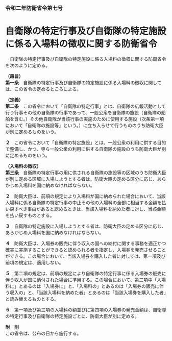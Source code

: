 ### 令和二年防衛省令第七号  
# 自衛隊の特定行事及び自衛隊の特定施設に係る入場料の徴収に関する防衛省令  
　自衛隊の特定行事及び自衛隊の特定施設に係る入場料の徴収に関する防衛省令を次のように定める。  
  
**（趣旨）**  
**第一条**　自衛隊の特定行事及び自衛隊の特定施設に係る入場料の徴収に関しては、この省令の定めるところによる。  
  
**（定義）**  
**第二条**　この省令において「自衛隊の特定行事」とは、自衛隊の広報活動として行う行事その他の自衛隊の行事であって、一般公衆を自衛隊の施設（自衛隊の船舶を含む。）その他自衛隊が当該行事の実施のために使用する施設（次条第一項において「自衛隊の施設等」という。）に立ち入らせて行うもののうち防衛大臣が別に定めるものをいう。  
  
**２**　この省令において「自衛隊の特定施設」とは、一般公衆の利用に供する目的で整備し、かつ、専ら一般公衆の利用に供する自衛隊の施設のうち防衛大臣が別に定めるものをいう。  
  
**（入場料の徴収）**  
**第三条**　自衛隊の特定行事の用に供される自衛隊の施設等の区域のうち防衛大臣が別に定める区域に入場しようとする者は、防衛大臣の定める区分に応じ、あらかじめ入場料を国に納めなければならない。  
  
**２**　防衛大臣は、前項の規定により入場料が国に納められた場合において、当該入場料に係る自衛隊の特定行事の中止その他の入場料の全部に相当する金額を払い戻すべき事由があると認めるときは、当該入場料を納めた者に対し、当該金額を払い戻すものとする。  
  
**３**　自衛隊の特定施設に入場しようとする者は、防衛大臣の定める区分に応じ、あらかじめ入場料を国に納めなければならない。  
  
**４**　防衛大臣は、入場券の販売に伴う収入の国への納付に関する事務を適正かつ確実に実施することができると認められる者を指定し、入場券を発売させることができる。この場合において、当該入場券を購入した者に対しては、第一項及び前項の規定は、適用しない。  
  
**５**　第二項の規定は、前項の規定により自衛隊の特定行事に係る入場券の販売に伴う収入が国に納付された場合に準用する。この場合において、第二項中「入場料に」とあるのは「入場券に」と、「入場料の」とあるのは「入場券の販売に伴う収入の」と、「当該入場料を納めた者」とあるのは「当該入場券を購入した者」と読み替えるものとする。  
  
**６**　第一項及び第三項の入場料の額並びに第四項の入場券の発売金額は、自衛隊の特定行事及び自衛隊の特定施設ごとに、防衛大臣が別に定める。  
  
**附　則**  
この省令は、公布の日から施行する。  
  
